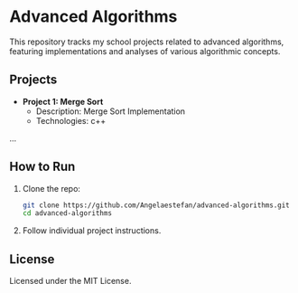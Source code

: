 # Advanced Algorithms

This repository tracks my school projects related to advanced algorithms, featuring implementations and analyses of various algorithmic concepts.

## Projects

- **Project 1: Merge Sort**
  - Description: Merge Sort Implementation
  - Technologies: c++
 


...

## How to Run

1. Clone the repo:
    ```bash
    git clone https://github.com/Angelaestefan/advanced-algorithms.git
    cd advanced-algorithms
    ```

2. Follow individual project instructions.

## License

Licensed under the MIT License.
